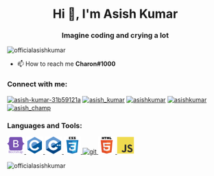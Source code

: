 <h1 align="center">Hi 👋, I'm Asish Kumar</h1>
<h3 align="center">Imagine coding and crying a lot</h3>

<p align="left"> <img src="https://komarev.com/ghpvc/?username=officialasishkumar&label=Profile%20views&color=0e75b6&style=flat" alt="officialasishkumar" /> </p>

- 📫 How to reach me **Charon#1000**

<h3 align="left">Connect with me:</h3>
<p align="left">
<a href="https://linkedin.com/in/asish-kumar-31b59121a" target="blank"><img align="center" src="https://raw.githubusercontent.com/rahuldkjain/github-profile-readme-generator/master/src/images/icons/Social/linked-in-alt.svg" alt="asish-kumar-31b59121a" height="30" width="40" /></a>
<a href="https://www.codechef.com/users/asish_kumar" target="blank"><img align="center" src="https://cdn.jsdelivr.net/npm/simple-icons@3.1.0/icons/codechef.svg" alt="asish_kumar" height="30" width="40" /></a>
<a href="https://www.hackerrank.com/asishkumar" target="blank"><img align="center" src="https://raw.githubusercontent.com/rahuldkjain/github-profile-readme-generator/master/src/images/icons/Social/hackerrank.svg" alt="asishkumar" height="30" width="40" /></a>
<a href="https://codeforces.com/profile/asishkumar" target="blank"><img align="center" src="https://raw.githubusercontent.com/rahuldkjain/github-profile-readme-generator/master/src/images/icons/Social/codeforces.svg" alt="asishkumar" height="30" width="40" /></a>
<a href="https://www.leetcode.com/asish_champ" target="blank"><img align="center" src="https://raw.githubusercontent.com/rahuldkjain/github-profile-readme-generator/master/src/images/icons/Social/leet-code.svg" alt="asish_champ" height="30" width="40" /></a>
</p>

<h3 align="left">Languages and Tools:</h3>
<p align="left"> <a href="https://getbootstrap.com" target="_blank" rel="noreferrer"> <img src="https://raw.githubusercontent.com/devicons/devicon/master/icons/bootstrap/bootstrap-plain-wordmark.svg" alt="bootstrap" width="40" height="40"/> </a> <a href="https://www.cprogramming.com/" target="_blank" rel="noreferrer"> <img src="https://raw.githubusercontent.com/devicons/devicon/master/icons/c/c-original.svg" alt="c" width="40" height="40"/> </a> <a href="https://www.w3schools.com/cpp/" target="_blank" rel="noreferrer"> <img src="https://raw.githubusercontent.com/devicons/devicon/master/icons/cplusplus/cplusplus-original.svg" alt="cplusplus" width="40" height="40"/> </a> <a href="https://www.w3schools.com/css/" target="_blank" rel="noreferrer"> <img src="https://raw.githubusercontent.com/devicons/devicon/master/icons/css3/css3-original-wordmark.svg" alt="css3" width="40" height="40"/> </a> <a href="https://git-scm.com/" target="_blank" rel="noreferrer"> <img src="https://www.vectorlogo.zone/logos/git-scm/git-scm-icon.svg" alt="git" width="40" height="40"/> </a> <a href="https://www.w3.org/html/" target="_blank" rel="noreferrer"> <img src="https://raw.githubusercontent.com/devicons/devicon/master/icons/html5/html5-original-wordmark.svg" alt="html5" width="40" height="40"/> </a> <a href="https://developer.mozilla.org/en-US/docs/Web/JavaScript" target="_blank" rel="noreferrer"> <img src="https://raw.githubusercontent.com/devicons/devicon/master/icons/javascript/javascript-original.svg" alt="javascript" width="40" height="40"/> </a> </p>

<p><img align="center" src="https://github-readme-stats.vercel.app/api/top-langs?username=officialasishkumar&show_icons=true&locale=en&layout=compact" alt="officialasishkumar" /></p>
